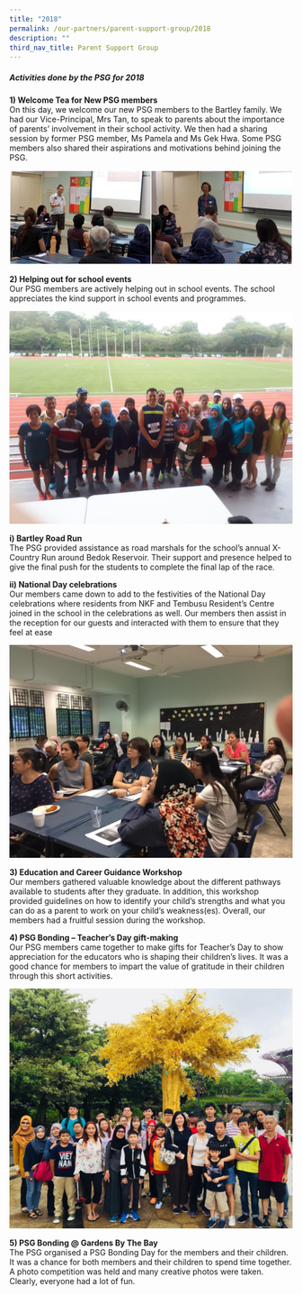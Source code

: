 ```yaml
---
title: "2018"
permalink: /our-partners/parent-support-group/2018
description: ""
third_nav_title: Parent Support Group
---
```

##### Activities done by the PSG for 2018 

**1) Welcome Tea for New PSG members** <br>
On this day, we welcome our new PSG members to the Bartley family. We had our Vice-Principal, Mrs Tan, to speak to parents about the importance of parents’ involvement in their school activity. We then had a sharing session by former PSG member, Ms Pamela and Ms Gek Hwa. Some PSG members also shared their aspirations and motivations behind joining the PSG. 

![](/images/photo_2022-06-09_16-03-56.jpg)

**2) Helping out for school events** <br>
Our PSG members are actively helping out in school events. The school appreciates the kind support in school events and programmes. 

![](/images/psg8.jpg)

**i) Bartley Road Run** <br>
The PSG provided assistance as road marshals for the school’s annual X-Country Run around Bedok Reservoir. Their support and presence helped to give the final push for the students to complete the final lap of the race. 

**ii) National Day celebrations** <br> 
Our members came down to add to the festivities of the National Day celebrations where residents from NKF and Tembusu Resident’s Centre joined in the school in the celebrations as well. Our members then assist in the reception for our guests and interacted with them to ensure that they feel at ease

![](/images/psg7.jpg)

**3) Education and Career Guidance Workshop** <br>
Our members gathered valuable knowledge about the different pathways available to students after they graduate. In addition, this workshop provided guidelines on how to identify your child’s strengths and what you can do as a parent to work on your child’s weakness(es). Overall, our members had a fruitful session during the workshop. 

**4) PSG Bonding – Teacher’s Day gift-making** <br> 
Our PSG members came together to make gifts for Teacher’s Day to show appreciation for the educators who is shaping their children’s lives. It was a good chance for members to impart the value of gratitude in their children through this short activities.

![](/images/psg6.jpg)

**5) PSG Bonding @ Gardens By The Bay** <br>
The PSG organised a PSG Bonding Day for the members and their children. It was a chance for both members and their children to spend time together. A photo competition was held and many creative photos were taken. Clearly, everyone had a lot of fun.